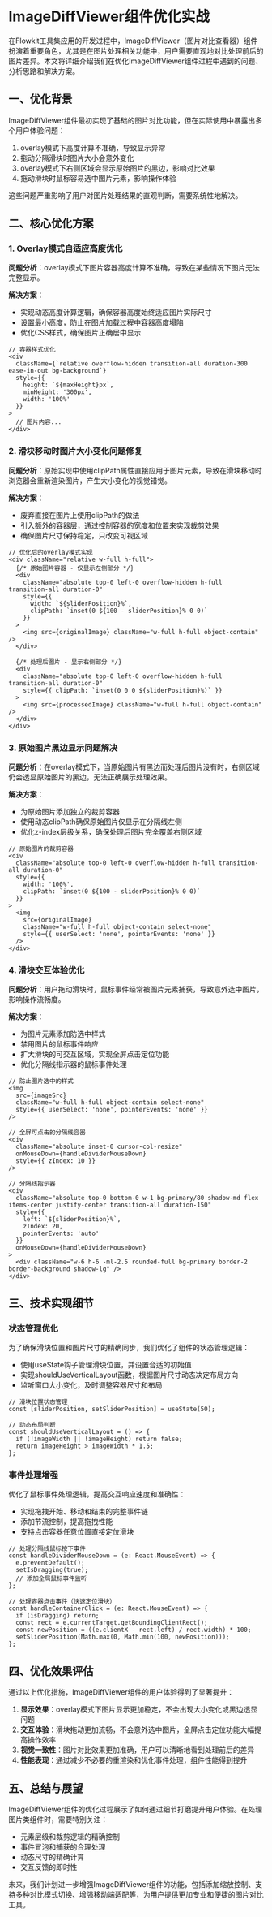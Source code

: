 # ImageDiffViewer组件优化实战

在Flowkit工具集应用的开发过程中，ImageDiffViewer（图片对比查看器）组件扮演着重要角色，尤其是在图片处理相关功能中，用户需要直观地对比处理前后的图片差异。本文将详细介绍我们在优化ImageDiffViewer组件过程中遇到的问题、分析思路和解决方案。

## 一、优化背景

ImageDiffViewer组件最初实现了基础的图片对比功能，但在实际使用中暴露出多个用户体验问题：

1. overlay模式下高度计算不准确，导致显示异常
2. 拖动分隔滑块时图片大小会意外变化
3. overlay模式下右侧区域会显示原始图片的黑边，影响对比效果
4. 拖动滑块时鼠标容易选中图片元素，影响操作体验

这些问题严重影响了用户对图片处理结果的直观判断，需要系统性地解决。

## 二、核心优化方案

### 1. Overlay模式自适应高度优化

**问题分析**：overlay模式下图片容器高度计算不准确，导致在某些情况下图片无法完整显示。

**解决方案**：
- 实现动态高度计算逻辑，确保容器高度始终适应图片实际尺寸
- 设置最小高度，防止在图片加载过程中容器高度塌陷
- 优化CSS样式，确保图片正确居中显示

```tsx
// 容器样式优化
<div
  className={`relative overflow-hidden transition-all duration-300 ease-in-out bg-background`}
  style={{
    height: `${maxHeight}px`,
    minHeight: '300px',
    width: '100%'
  }}
>
  // 图片内容...
</div>
```

### 2. 滑块移动时图片大小变化问题修复

**问题分析**：原始实现中使用clipPath属性直接应用于图片元素，导致在滑块移动时浏览器会重新渲染图片，产生大小变化的视觉错觉。

**解决方案**：
- 废弃直接在图片上使用clipPath的做法
- 引入额外的容器层，通过控制容器的宽度和位置来实现裁剪效果
- 确保图片尺寸保持稳定，只改变可视区域

```tsx
// 优化后的overlay模式实现
<div className="relative w-full h-full">
  {/* 原始图片容器 - 仅显示左侧部分 */}
  <div 
    className="absolute top-0 left-0 overflow-hidden h-full transition-all duration-0"
    style={{ 
      width: `${sliderPosition}%`,
      clipPath: `inset(0 ${100 - sliderPosition}% 0 0)`
    }}
  >
    <img src={originalImage} className="w-full h-full object-contain" />
  </div>
  
  {/* 处理后图片 - 显示右侧部分 */}
  <div 
    className="absolute top-0 left-0 overflow-hidden h-full transition-all duration-0"
    style={{ clipPath: `inset(0 0 0 ${sliderPosition}%)` }}
  >
    <img src={processedImage} className="w-full h-full object-contain" />
  </div>
</div>
```

### 3. 原始图片黑边显示问题解决

**问题分析**：在overlay模式下，当原始图片有黑边而处理后图片没有时，右侧区域仍会透显原始图片的黑边，无法正确展示处理效果。

**解决方案**：
- 为原始图片添加独立的裁剪容器
- 使用动态clipPath确保原始图片仅显示在分隔线左侧
- 优化z-index层级关系，确保处理后图片完全覆盖右侧区域

```tsx
// 原始图片的裁剪容器
<div 
  className="absolute top-0 left-0 overflow-hidden h-full transition-all duration-0"
  style={{ 
    width: '100%',
    clipPath: `inset(0 ${100 - sliderPosition}% 0 0)`
  }}
>
  <img 
    src={originalImage} 
    className="w-full h-full object-contain select-none"
    style={{ userSelect: 'none', pointerEvents: 'none' }}
  />
</div>
```

### 4. 滑块交互体验优化

**问题分析**：用户拖动滑块时，鼠标事件经常被图片元素捕获，导致意外选中图片，影响操作流畅度。

**解决方案**：
- 为图片元素添加防选中样式
- 禁用图片的鼠标事件响应
- 扩大滑块的可交互区域，实现全屏点击定位功能
- 优化分隔线指示器的鼠标事件处理

```tsx
// 防止图片选中的样式
<img 
  src={imageSrc}
  className="w-full h-full object-contain select-none"
  style={{ userSelect: 'none', pointerEvents: 'none' }}
/>

// 全屏可点击的分隔线容器
<div 
  className="absolute inset-0 cursor-col-resize"
  onMouseDown={handleDividerMouseDown}
  style={{ zIndex: 10 }}
/>

// 分隔线指示器
<div 
  className="absolute top-0 bottom-0 w-1 bg-primary/80 shadow-md flex items-center justify-center transition-all duration-150"
  style={{ 
    left: `${sliderPosition}%`,
    zIndex: 20,
    pointerEvents: 'auto' 
  }}
  onMouseDown={handleDividerMouseDown}
>
  <div className="w-6 h-6 -ml-2.5 rounded-full bg-primary border-2 border-background shadow-lg" />
</div>
```

## 三、技术实现细节

### 状态管理优化

为了确保滑块位置和图片尺寸的精确同步，我们优化了组件的状态管理逻辑：

- 使用useState钩子管理滑块位置，并设置合适的初始值
- 实现shouldUseVerticalLayout函数，根据图片尺寸动态决定布局方向
- 监听窗口大小变化，及时调整容器尺寸和布局

```tsx
// 滑块位置状态管理
const [sliderPosition, setSliderPosition] = useState(50);

// 动态布局判断
const shouldUseVerticalLayout = () => {
  if (!imageWidth || !imageHeight) return false;
  return imageHeight > imageWidth * 1.5;
};
```

### 事件处理增强

优化了鼠标事件处理逻辑，提高交互响应速度和准确性：

- 实现拖拽开始、移动和结束的完整事件链
- 添加节流控制，提高拖拽性能
- 支持点击容器任意位置直接定位滑块

```tsx
// 处理分隔线鼠标按下事件
const handleDividerMouseDown = (e: React.MouseEvent) => {
  e.preventDefault();
  setIsDragging(true);
  // 添加全局鼠标事件监听
};

// 处理容器点击事件（快速定位滑块）
const handleContainerClick = (e: React.MouseEvent) => {
  if (isDragging) return;
  const rect = e.currentTarget.getBoundingClientRect();
  const newPosition = ((e.clientX - rect.left) / rect.width) * 100;
  setSliderPosition(Math.max(0, Math.min(100, newPosition)));
};
```

## 四、优化效果评估

通过以上优化措施，ImageDiffViewer组件的用户体验得到了显著提升：

1. **显示效果**：overlay模式下图片显示更加稳定，不会出现大小变化或黑边透显问题
2. **交互体验**：滑块拖动更加流畅，不会意外选中图片，全屏点击定位功能大幅提高操作效率
3. **视觉一致性**：图片对比效果更加准确，用户可以清晰地看到处理前后的差异
4. **性能表现**：通过减少不必要的重渲染和优化事件处理，组件性能得到提升

## 五、总结与展望

ImageDiffViewer组件的优化过程展示了如何通过细节打磨提升用户体验。在处理图片类组件时，需要特别关注：

- 元素层级和裁剪逻辑的精确控制
- 事件冒泡和捕获的合理处理
- 动态尺寸的精确计算
- 交互反馈的即时性

未来，我们计划进一步增强ImageDiffViewer组件的功能，包括添加缩放控制、支持多种对比模式切换、增强移动端适配等，为用户提供更加专业和便捷的图片对比工具。